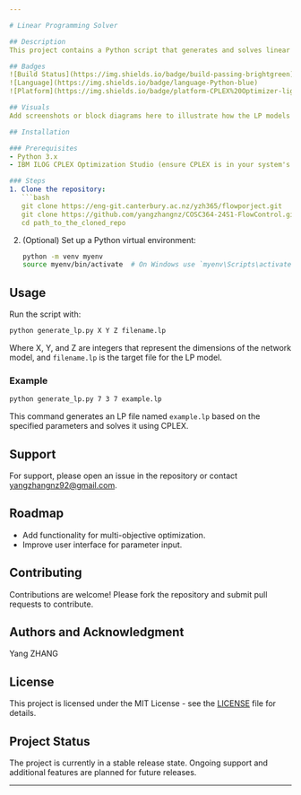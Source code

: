 ```yaml
---

# Linear Programming Solver

## Description
This project contains a Python script that generates and solves linear programming (LP) models using IBM's ILOG CPLEX Optimizer. It is designed to tackle transportation problems where the objective is to minimize the maximum load across various transit nodes while ensuring specific demand constraints are met.

## Badges
![Build Status](https://img.shields.io/badge/build-passing-brightgreen)
![Language](https://img.shields.io/badge/language-Python-blue)
![Platform](https://img.shields.io/badge/platform-CPLEX%20Optimizer-lightgrey)

## Visuals
Add screenshots or block diagrams here to illustrate how the LP models are constructed or a sample output from CPLEX.

## Installation

### Prerequisites
- Python 3.x
- IBM ILOG CPLEX Optimization Studio (ensure CPLEX is in your system's PATH or the script is adjusted to the executable's path).

### Steps
1. Clone the repository:
   ```bash
   git clone https://eng-git.canterbury.ac.nz/yzh365/flowporject.git
   git clone https://github.com/yangzhangnz/COSC364-24S1-FlowControl.git
   cd path_to_the_cloned_repo
   ```
2. (Optional) Set up a Python virtual environment:
   ```bash
   python -m venv myenv
   source myenv/bin/activate  # On Windows use `myenv\Scripts\activate`
   ```

## Usage
Run the script with:
```bash
python generate_lp.py X Y Z filename.lp
```
Where X, Y, and Z are integers that represent the dimensions of the network model, and `filename.lp` is the target file for the LP model.

### Example
```bash
python generate_lp.py 7 3 7 example.lp
```
This command generates an LP file named `example.lp` based on the specified parameters and solves it using CPLEX.

## Support
For support, please open an issue in the repository or contact [yangzhangnz92@gmail.com](mailto:yangzhangnz92@gmail.com).

## Roadmap
- Add functionality for multi-objective optimization.
- Improve user interface for parameter input.

## Contributing
Contributions are welcome! Please fork the repository and submit pull requests to contribute.

## Authors and Acknowledgment
Yang ZHANG

## License
This project is licensed under the MIT License - see the [LICENSE](LICENSE) file for details.

## Project Status
The project is currently in a stable release state. Ongoing support and additional features are planned for future releases.

---
```

